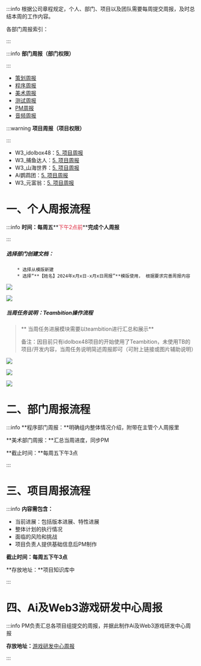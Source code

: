 :::info
根据公司章程规定，个人、部门、项目以及团队需要每周提交周报，及时总结本周的工作内容。

各部门周报索引：

:::

:::info
**部门周报（部门权限）**

:::

+ [策划周报](https://snh48group.yuque.com/sup7t9/hypc1o)
+ [程序周报](https://snh48group.yuque.com/lw0nsy/md4f99)
+ [美术周报](https://snh48group.yuque.com/dpatt3/iuwacr)
+ [测试周报](https://snh48group.yuque.com/rtukm5/doo18v)
+ [PM周报](https://snh48group.yuque.com/cghl6g/vkinqf)
+ [音频周报](https://snh48group.yuque.com/sooaom/ahvsxy)

:::warning
**项目周报（项目权限）**

:::

+ W3_idolbox48：[5. 项目周报](https://snh48group.yuque.com/mwyfd0/wwrv6s/sat5togz7hp5cf25)
+ W3_捕鱼达人：[5. 项目周报](https://snh48group.yuque.com/ttk5k0/kg27nu/tm82qsz500p9s91u)
+ W3_山海世界：[5. 项目周报](https://snh48group.yuque.com/cod5mf/omhzyg/xrg5g2bt0kc3o2b7)
+ Ai鹦鹉团：[5. 项目周报](https://snh48group.yuque.com/qim4en/cqb2hd/rl80fpexk8k0gm6y)
+ W3_元富翁：[5. 项目周报](https://snh48group.yuque.com/zdlwma/agzrli/cy2tz0qr6q2mz1md)

# 一、个人周报流程
:::info
**时间：每周五****<font style="color:#DF2A3F;">下午2点前</font>****完成个人周报**

:::

##### 选择部门创建文档：
        * 选择从模版新建
        * 选择“**【姓名】2024年x月x日-x月x日周报”**模版使用， 根据要求完善周报内容  

![](https://cdn.nlark.com/yuque/0/2024/png/12926950/1713518899691-cec8eb2d-8967-4215-a252-b0f48f475f01.png)

![](https://cdn.nlark.com/yuque/0/2024/png/12926950/1713519010064-903233ca-c251-41b2-af6b-ca3099250f74.png)

##### 当周任务说明：Teambition操作流程
> ** 当周任务进展模块需要以teambition进行汇总和展示**
>
>  备注：因目前只有idolbox48项目的开始使用了Teambition，未使用TB的项目/开发内容，当周任务说明简述周报即可（可附上链接或图片辅助说明）  
>

![](https://cdn.nlark.com/yuque/0/2024/png/12926950/1713519394168-73d87b60-d655-41e6-9464-6ddd50ac8856.png)

![](https://cdn.nlark.com/yuque/0/2024/png/12926950/1713519426799-96a2b941-e140-41b6-ba45-eb025fa29c0e.png)

![](https://cdn.nlark.com/yuque/0/2024/png/12926950/1713519450640-255c626a-0a53-4e25-90d0-7a4c7141a07c.png)

# 二、部门周报流程
:::info
**程序部门周报：**明确组内整体情况介绍，附带在主管个人周报里

**美术部门周报：**汇总当周进度，同步PM

**截止时间：**每周五下午3点

:::



# 三、项目周报流程
:::info
**内容需包含：**

+ 当前进展：包括版本进展、特性进展
+ 整体计划的执行情况
+ 面临的风险和挑战
+ 项目负责人提供基础信息后PM制作

**截止时间：每周五下午3点**

**存放地址：**项目知识库中

:::



# 四、Ai及Web3游戏研发中心周报
:::info
PM负责汇总各项目组提交的周报，并据此制作Ai及Web3游戏研发中心周报

**存放地址：**[游戏研发中心周报](https://snh48group.yuque.com/cghl6g/hgz4s1)

:::



